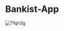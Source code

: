 # Bankist-App
![71qh3g](https://user-images.githubusercontent.com/103333665/203330583-99ca7cd8-d5be-441b-a0aa-b4ad48a57d37.gif)
